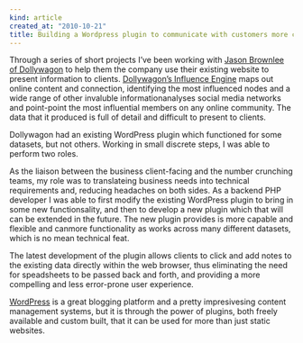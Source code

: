 ```yaml
---
kind: article
created_at: "2010-10-21"
title: Building a Wordpress plugin to communicate with customers more clearly
---
```

Through a series of short projects I’ve been working with [Jason Brownlee of Dollywagon](http://www.dollywagon.com/) to help them the company use their existing website to present information to clients. [Dollywagon’s Influence Engine](http://www.dollywagon.com/the-influence-engine/) maps out online content and connection, identifying the most influenced nodes and a wide range of other invaluble informationanalyses social media networks and point-point the most influential members on any online community. The data that it produced is full of detail and difficult to present to clients.

Dollywagon had an existing WordPress plugin which functioned for some datasets, but not others. Working in small discrete steps, I was able to perform two roles.

As the liaison between the business client-facing and the number crunching teams, my role was to translateing business needs into technical requirements and, reducing headaches on both sides. As a backend PHP developer I was able to
first modify the existing WordPress plugin to bring in some new functionsality, and then to develop a new plugin which that will can be extended in the future. The new plugin provides is more capable and flexible and canmore functionality as works across many different datasets, which is no mean technical feat.

The latest development of the plugin allows clients to click and add notes to the existing data directly within the web browser, thus eliminating the need for speadsheets to be passed back and forth, and providing a more compelling and less error-prone user experience.

[WordPress](http://www.wordpress.org/) is a great blogging platform and a pretty impresivesing content management systems, but it is through the power of plugins, both freely available and custom built, that it can be used for more than just static websites.

